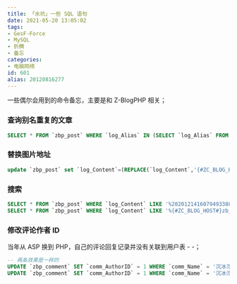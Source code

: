 ```yaml
---
title: 「水坑」一些 SQL 语句
date: 2021-05-20 13:05:02
tags:
- GesF-Force
- MySQL
- 折腾
- 备忘
categories:
- 电脑网络
id: 601
alias: 20120816277
---
```


一些偶尔会用到的命令备忘，主要是和 Z-BlogPHP 相关；

<!--more-->

### 查询别名重复的文章

```sql
SELECT * FROM `zbp_post` WHERE `log_Alias` IN (SELECT `log_Alias` FROM `zbp_post` GROUP BY `log_Alias` HAVING COUNT(`log_Alias`)>1)
```

### 替换图片地址

```sql
update `zbp_post` set `log_Content`=(REPLACE(`log_Content`,'{#ZC_BLOG_HOST#}zb_users/upload/','https://cdn.adadd.com/XXXXX/'));
```

### 搜索

```sql
SELECT * FROM `zbp_post` WHERE `log_Content` LIKE '%202012141607949338840263%';
SELECT * FROM `zbp_post` WHERE `log_Content` LIKE '%{#ZC_BLOG_HOST#}zb_users/%';
```

### 修改评论作者 ID

当年从 ASP 换到 PHP，自己的评论回复记录并没有关联到用户表 - -；

```sql
-- 再条效果是一样的
UPDATE `zbp_comment` SET `comm_AuthorID` = 1 WHERE `comm_Name` = '沉冰浮水' AND `comm_AuthorID` = 0
UPDATE `zbp_comment` SET `comm_AuthorID` = 1 WHERE `comm_Name` = '沉冰浮水'
```
